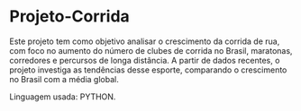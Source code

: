 # Projeto-Corrida
Este projeto tem como objetivo analisar o crescimento da corrida de rua, com foco no aumento do número de clubes de corrida no Brasil, maratonas, corredores e percursos de longa distância. A partir de dados recentes, o projeto investiga as tendências desse esporte, comparando o crescimento no Brasil com a média global.

Linguagem usada: PYTHON.
